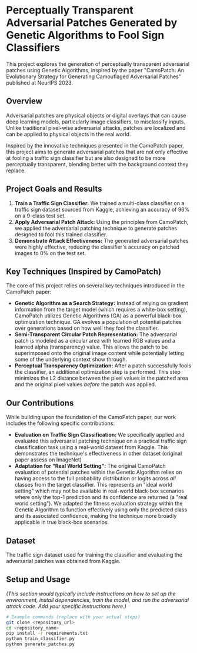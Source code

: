 # Perceptually Transparent Adversarial Patches Generated by Genetic Algorithms to Fool Sign Classifiers

This project explores the generation of perceptually transparent adversarial patches using Genetic Algorithms, inspired by the paper "CamoPatch: An Evolutionary Strategy for Generating Camouflaged Adversarial Patches" published at NeurIPS 2023.

## Overview

Adversarial patches are physical objects or digital overlays that can cause deep learning models, particularly image classifiers, to misclassify inputs. Unlike traditional pixel-wise adversarial attacks, patches are localized and can be applied to physical objects in the real world.

Inspired by the innovative techniques presented in the CamoPatch paper, this project aims to generate adversarial patches that are not only effective at fooling a traffic sign classifier but are also designed to be more perceptually transparent, blending better with the background context they replace.

## Project Goals and Results

1.  **Train a Traffic Sign Classifier:** We trained a multi-class classifier on a traffic sign dataset sourced from Kaggle, achieving an accuracy of 96% on a 9-class test set.
2.  **Apply Adversarial Patch Attack:** Using the principles from CamoPatch, we applied the adversarial patching technique to generate patches designed to fool this trained classifier.
3.  **Demonstrate Attack Effectiveness:** The generated adversarial patches were highly effective, reducing the classifier's accuracy on patched images to 0% on the test set.

## Key Techniques (Inspired by CamoPatch)

The core of this project relies on several key techniques introduced in the CamoPatch paper:

* **Genetic Algorithm as a Search Strategy:** Instead of relying on gradient information from the target model (which requires a white-box setting), CamoPatch utilizes Genetic Algorithms (GA) as a powerful black-box optimization technique. GA evolves a population of potential patches over generations based on how well they fool the classifier.
* **Semi-Transparent Circular Patch Representation:** The adversarial patch is modeled as a circular area with learned RGB values and a learned alpha (transparency) value. This allows the patch to be superimposed onto the original image content while potentially letting some of the underlying context show through.
* **Perceptual Transparency Optimization:** After a patch successfully fools the classifier, an additional optimization step is performed. This step minimizes the L2 distance between the pixel values in the patched area and the original pixel values *before* the patch was applied. 

## Our Contributions

While building upon the foundation of the CamoPatch paper, our work includes the following specific contributions:

* **Evaluation on Traffic Sign Classification:** We specifically applied and evaluated this adversarial patching technique on a practical traffic sign classification task using a real-world dataset from Kaggle. This demonstrates the technique's effectiveness in other dataset (original paper assess on ImageNet)
* **Adaptation for "Real World Setting":** The original CamoPatch evaluation of potential patches within the Genetic Algorithm relies on having access to the full probability distribution or logits across *all* classes from the target classifier. This represents an "ideal world setting" which may not be available in real-world black-box scenarios where only the top-1 prediction and its confidence are returned (a "real world setting"). We adapted the fitness evaluation strategy within the Genetic Algorithm to function effectively using only the predicted class and its associated confidence, making the technique more broadly applicable in true black-box scenarios.

## Dataset

The traffic sign dataset used for training the classifier and evaluating the adversarial patches was obtained from Kaggle.

## Setup and Usage

*(This section would typically include instructions on how to set up the environment, install dependencies, train the model, and run the adversarial attack code. Add your specific instructions here.)*

```bash
# Example commands (replace with your actual steps)
git clone <repository_url>
cd <repository_name>
pip install -r requirements.txt
python train_classifier.py
python generate_patches.py